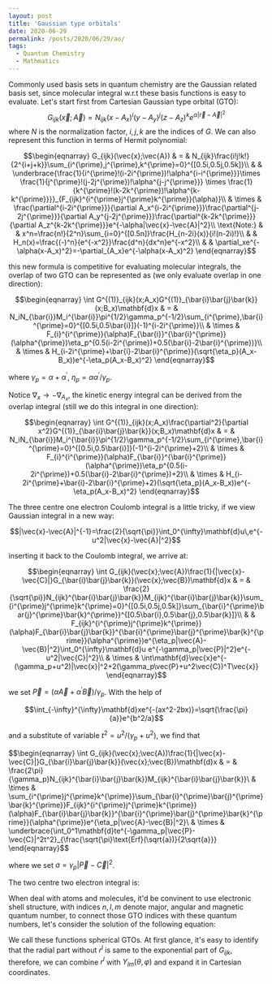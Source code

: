```yaml
---
layout: post
title: 'Gaussian type orbitals'
date: 2020-06-29
permalink: /posts/2020/06/29/ao/
tags: 
  - Quantum Chemistry
  - Mathmatics
---
```


Commonly used basis sets in quantum chemistry are the Gaussian related basis set, since molecular integral w.r.t these basis functions is easy to evaluate. Let's start first from Cartesian Gaussian type orbital (GTO):
$$G_{ijk}(\vec{x};\vec{A}) = N_{ijk}(x-A_x)^i(y-A_y)^j(z-A_z)^ke^{\alpha|\vec{r}-\vec{A}|^2}$$
where $N$ is the normalization factor, $i,j,k$ are the indices of $G$. We can also represent this function in terms of Hermit polynomial:


$$\begin{eqnarray}
G_{ijk}(\vec{x};\vec{A}) & = & N_{ijk}\frac{i!j!k!}{2^{i+j+k}}\sum_{i^{\prime},j^{\prime},k^{\prime}=0}^{[0.5i,0.5j,0.5k]}\\
& & \underbrace{\frac{1}{i^{\prime}!(i-2i^{\prime})!\alpha^{i-i^{\prime}}}\times \frac{1}{j^{\prime}!(j-2j^{\prime})!\alpha^{j-j^{\prime}}} \times \frac{1}{k^{\prime}!(k-2k^{\prime})!\alpha^{k-k^{\prime}}}}_{F_{ijk}^{i^{\prime}j^{\prime}k^{\prime}}(\alpha)}\\
& \times & \frac{\partial^{i-2i^{\prime}}}{\partial A_x^{i-2i^{\prime}}}\frac{\partial^{j-2j^{\prime}}}{\partial A_y^{j-2j^{\prime}}}\frac{\partial^{k-2k^{\prime}}}{\partial A_z^{k-2k^{\prime}}}e^{-\alpha|\vec{x}-\vec{A}|^2}\\
\text{Note:} & & x^n=\frac{n!}{2^n}\sum_{i=0}^{[0.5n]}\frac{H_{n-2i}(x)}{i!(n-2i)!}\\
& & H_n(x)=\frac{(-)^n}{e^{-x^2}}\frac{d^n}{dx^n}e^{-x^2}\\
& & \partial_xe^{-\alpha(x-A_x)^2}=-\partial_{A_x}e^{-\alpha(x-A_x)^2}
\end{eqnarray}$$


this new formula is competitive for evaluating molecular integrals, the overlap of two GTO can be represented as (we only evaluate overlap in one direction):

$$\begin{eqnarray}
\int G^{(1)}_{ijk}(x;A_x)G^{(1)}_{\bar{i}\bar{j}\bar{k}}(x;B_x)\mathbf{d}x & = & N_iN_{\bar{i}}M_i^{\bar{i}}\pi^{1/2}\gamma_p^{-1/2}\sum_{i^{\prime},\bar{i}^{\prime}=0}^{[0.5i,0.5\bar{i}]}(-1)^{i-2i^{\prime}}\\
& \times & F_{i}^{i^{\prime}}(\alpha)F_{\bar{i}}^{\bar{i}^{\prime}}(\alpha^{\prime})\eta_p^{0.5(i-2i^{\prime})+0.5(\bar{i}-2\bar{i}^{\prime})}\\
& \times & H_{i-2i^{\prime}+\bar{i}-2\bar{i}^{\prime}}(\sqrt{\eta_p}(A_x-B_x))e^{-\eta_p(A_x-B_x)^2}
\end{eqnarray}$$

where $\gamma_p=\alpha+\alpha^{\prime}$, $\eta_p=\alpha\alpha^{\prime}/\gamma_p$.

Notice $\nabla_x\to -\nabla_{A_x}$, the kinetic energy integral can be derived from the overlap integral (still we do this integral in one direction):

$$\begin{eqnarray}
\int G^{(1)}_{ijk}(x;A_x)\frac{\partial^2}{\partial x^2}G^{(1)}_{\bar{i}\bar{j}\bar{k}}(x;B_x)\mathbf{d}x & = & N_iN_{\bar{i}}M_i^{\bar{i}}\pi^{1/2}\gamma_p^{-1/2}\sum_{i^{\prime},\bar{i}^{\prime}=0}^{[0.5i,0.5\bar{i}]}(-1)^{i-2i^{\prime}+2}\\
& \times & F_{i}^{i^{\prime}}(\alpha)F_{\bar{i}}^{\bar{i}^{\prime}}(\alpha^{\prime})\eta_p^{0.5(i-2i^{\prime})+0.5(\bar{i}-2\bar{i}^{\prime})+2}\\
& \times & H_{i-2i^{\prime}+\bar{i}-2\bar{i}^{\prime}+2}(\sqrt{\eta_p}(A_x-B_x))e^{-\eta_p(A_x-B_x)^2}
\end{eqnarray}$$

The three centre one electron Coulomb integral is a little tricky, if we view Gaussian integral in a new way:

$$|\vec{x}-\vec{A}|^{-1}=\frac{2}{\sqrt{\pi}}\int_0^{\infty}\mathbf{d}u\,e^{-u^2|\vec{x}-\vec{A}|^2}$$

inserting it back to the Coulomb integral, we arrive at:

$$\begin{eqnarray}
\int G_{ijk}(\vec{x};\vec{A})\frac{1}{|\vec{x}-\vec{C}|}G_{\bar{i}\bar{j}\bar{k}}(\vec{x};\vec{B})\mathbf{d}x & = & \frac{2}{\sqrt{\pi}}N_{ijk}^{\bar{i}\bar{j}\bar{k}}M_{ijk}^{\bar{i}\bar{j}\bar{k}}\sum_{i^{\prime}j^{\prime}k^{\prime}=0}^{[0.5i,0.5j,0.5k]}\sum_{\bar{i}^{\prime}\bar{j}^{\prime}\bar{k}^{\prime}}^{[0.5\bar{i},0.5\bar{j},0.5\bar{k}]}\\
& & F_{ijk}^{i^{\prime}j^{\prime}k^{\prime}}(\alpha)F_{\bar{i}\bar{j}\bar{k}}^{\bar{i}^{\prime}\bar{j}^{\prime}\bar{k}^{\prime}}(\alpha^{\prime})e^{\eta_p|\vec{A}-\vec{B}|^2}\int_0^{\infty}\mathbf{d}u e^{-\gamma_p|\vec{P}|^2}e^{-u^2|\vec{C}|^2}\\
& \times & \int\mathbf{d}\vec{x}e^{-(\gamma_p+u^2)|\vec{x}|^2+2(\gamma_p\vec{P}+u^2\vec{C})^T\vec{x}}
\end{eqnarray}$$

we set $\vec{P}=(\alpha\vec{A}+\alpha^{\prime}\vec{B})/\gamma_p$. With the help of

$$\int_{-\infty}^{\infty}\mathbf{d}xe^{-(ax^2-2bx)}=\sqrt{\frac{\pi}{a}}e^{b^2/a}$$

and a substitute of variable $t^2=u^2/(\gamma_p+u^2)$, we find that


$$\begin{eqnarray}
\int G_{ijk}(\vec{x};\vec{A})\frac{1}{|\vec{x}-\vec{C}|}G_{\bar{i}\bar{j}\bar{k}}(\vec{x};\vec{B})\mathbf{d}x & = & \frac{2\pi}{\gamma_p}N_{ijk}^{\bar{i}\bar{j}\bar{k}}M_{ijk}^{\bar{i}\bar{j}\bar{k}}\\
& \times & \sum_{i^{\prime}j^{\prime}k^{\prime}}\sum_{\bar{i}^{\prime}\bar{j}^{\prime}\bar{k}^{\prime}}F_{ijk}^{i^{\prime}j^{\prime}k^{\prime}}(\alpha)F_{\bar{i}\bar{j}\bar{k}}^{\bar{i}^{\prime}\bar{j}^{\prime}\bar{k}^{\prime}}(\alpha^{\prime})e^{\eta_p|\vec{A}-\vec{B}|^2}\\
& \times & \underbrace{\int_0^1\mathbf{d}te^{-\gamma_p|\vec{P}-\vec{C}|^2t^2}_{\frac{\sqrt{\pi}\text{Erf}(\sqrt{a})}{2\sqrt{a}}}
\end{eqnarray}$$


where we set $a=\gamma_p|\vec{P}-\vec{C}|^2$.


The two centre two electron integral is:

When deal with atoms and molecules, it'd be convinent to use electronic shell structure, with indices $n,l,m$ denote major, angular and magnetic quantum number, to connect those GTO indices with these quantum numbers, let's consider the solution of the following equation:

We call these functions spherical GTOs. At first glance, it's easy to identify that the radial part without $r^l$ is same to the exponential part of $G_{ijk}$, therefore, we can combine $r^l$ with $Y_{lm}(\theta,\varphi)$ and expand it in Cartesian coordinates.


